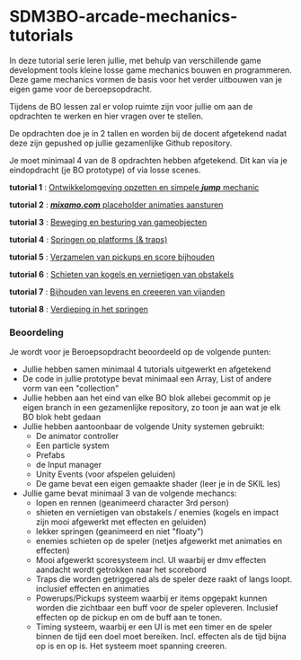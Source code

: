 # SDM3BO-arcade-mechanics-tutorials

In deze tutorial serie leren jullie, met behulp van verschillende game development tools kleine losse game mechanics bouwen en programmeren. Deze game mechanics vormen de basis voor het verder uitbouwen van je eigen game voor de beroepsopdracht. 

Tijdens de BO lessen zal er volop ruimte zijn voor jullie om aan de opdrachten te werken en hier vragen over te stellen. 

De opdrachten doe je in 2 tallen en worden bij de docent afgetekend nadat deze zijn gepushed op jullie gezamenlijke Github repository.

Je moet minimaal 4 van de 8 opdrachten hebben afgetekend. Dit kan via je eindopdracht (je BO prototype) of via losse scenes.

**tutorial 1** : [Ontwikkelomgeving opzetten en simpele ***jump*** mechanic](https://github.com/erwinhenraat/SDM3PROG/tree/master/les1)

**tutorial 2** : [***mixamo.com*** placeholder animaties aansturen](https://github.com/erwinhenraat/SDM3PROG/tree/master/les2)

**tutorial 3** : [Beweging en besturing van gameobjecten](https://github.com/erwinhenraat/SDM3PROG/tree/master/les3) 

**tutorial 4** : [Springen op platforms (& traps)](https://github.com/erwinhenraat/SDM3PROG/tree/master/les4)

**tutorial 5** : [Verzamelen van pickups en score bijhouden](https://github.com/erwinhenraat/SDM3PROG/tree/master/les5)

**tutorial 6** : [Schieten van kogels en vernietigen van obstakels](https://github.com/erwinhenraat/SDM3PROG/tree/master/les6)

**tutorial 7** : [Bijhouden van levens en creeeren van vijanden](https://github.com/erwinhenraat/SDM3PROG/tree/master/les7)

**tutorial 8** : [Verdieping in het springen](https://github.com/erwinhenraat/SDM3PROG/tree/master/les8)

### Beoordeling

Je wordt voor je Beroepsopdracht beoordeeld op de volgende punten:

- Jullie hebben samen minimaal 4 tutorials uitgewerkt en afgetekend
- De code in jullie prototype bevat minimaal een Array, List of andere vorm van een "collection"
- Jullie hebben aan het eind van elke BO blok allebei gecommit op je eigen branch in een gezamenlijke repository, zo toon je aan wat je elk BO blok hebt gedaan
- Jullie hebben aantoonbaar de volgende Unity systemen gebruikt:
  * De animator controller
  * Een particle system
  * Prefabs
  * de Input manager
  * Unity Events (voor afspelen geluiden)
  * De game bevat een eigen gemaakte shader (leer je in de SKIL les)
- Jullie game bevat minimaal 3 van de volgende mechancs:
  * lopen en rennen (geanimeerd character 3rd person)
  * shieten en vernietigen van obstakels / enemies (kogels en impact zijn mooi afgewerkt met effecten en geluiden)
  * lekker springen (geanimeerd en niet "floaty")
  * enemies schieten op de speler (netjes afgewerkt met animaties en effecten)
  * Mooi afgewerkt scoresysteem incl. UI waarbij er dmv effecten aandacht wordt getrokken naar het scorebord
  * Traps die worden getriggered als de speler deze raakt of langs loopt. inclusief effecten en animaties
  * Powerups/Pickups systeem waarbij er items opgepakt kunnen worden die zichtbaar een buff voor de speler opleveren. Inclusief effecten op de pickup en om de buff aan te tonen.
  * Timing systeem, waarbij er een UI is met een timer en de speler binnen de tijd een doel moet bereiken. Incl. effecten als de tijd bijna op is en op is. Het systeem moet spanning creeren.

